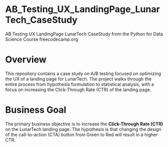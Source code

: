 # AB_Testing_UX_LandingPage_LunarTech_CaseStudy
AB Testing UX LandingPage LunarTech CaseStudy from the Python for Data Science Course freecodecamp.org
# Overview
This repository contains a case study on A/B testing focused on optimizing the UX of a landing page for LunarTech. The project walks through the entire process from hypothesis formulation to statistical analysis, with a focus on increasing the Click-Through Rate (CTR) of the landing page.

# Business Goal
The primary business objective is to increase the **Click-Through Rate (CTR)** on the LunarTech landing page. The hypothesis is that changing the design of the call-to-action (CTA) button from Green to Red will result in a higher CTR.
